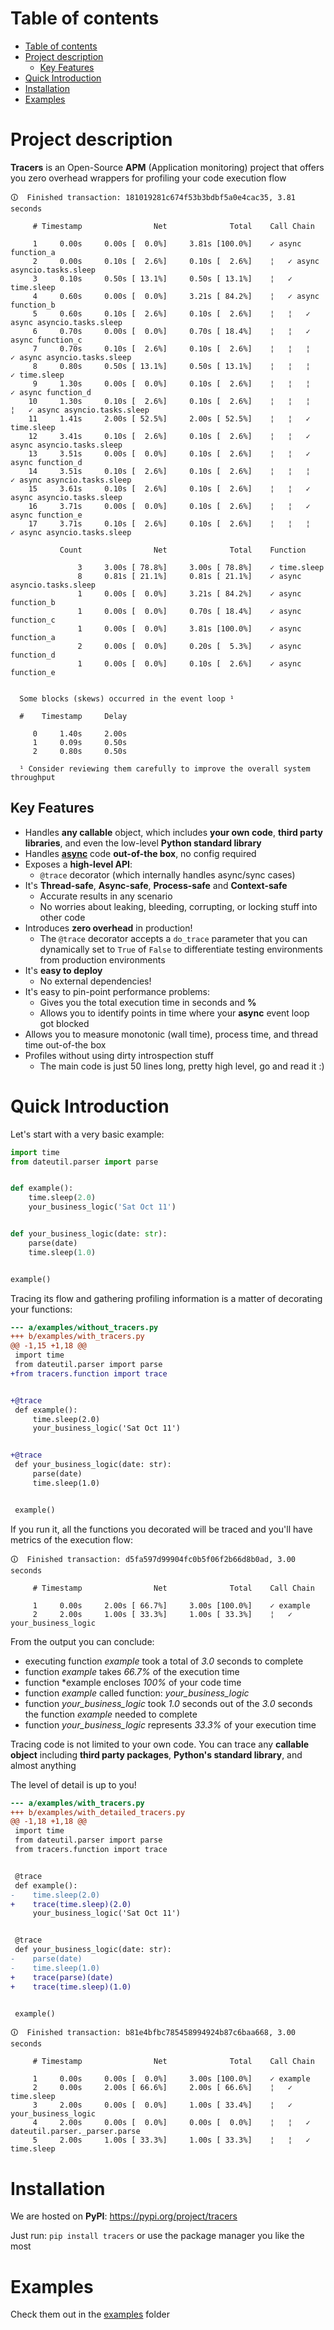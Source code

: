 # Table of contents

- [Table of contents](#table-of-contents)
- [Project description](#project-description)
  * [Key Features](#key-features)
- [Quick Introduction](#quick-introduction)
- [Installation](#installation)
- [Examples](#examples)

# Project description

**Tracers** is an Open-Source **APM** (Application monitoring) project
that offers you zero overhead wrappers for profiling your code execution flow

```
🛈  Finished transaction: 181019281c674f53b3bdbf5a0e4cac35, 3.81 seconds

     # Timestamp                Net              Total    Call Chain

     1     0.00s     0.00s [  0.0%]     3.81s [100.0%]    ✓ async function_a
     2     0.00s     0.10s [  2.6%]     0.10s [  2.6%]    ¦   ✓ async asyncio.tasks.sleep
     3     0.10s     0.50s [ 13.1%]     0.50s [ 13.1%]    ¦   ✓ time.sleep
     4     0.60s     0.00s [  0.0%]     3.21s [ 84.2%]    ¦   ✓ async function_b
     5     0.60s     0.10s [  2.6%]     0.10s [  2.6%]    ¦   ¦   ✓ async asyncio.tasks.sleep
     6     0.70s     0.00s [  0.0%]     0.70s [ 18.4%]    ¦   ¦   ✓ async function_c
     7     0.70s     0.10s [  2.6%]     0.10s [  2.6%]    ¦   ¦   ¦   ✓ async asyncio.tasks.sleep
     8     0.80s     0.50s [ 13.1%]     0.50s [ 13.1%]    ¦   ¦   ¦   ✓ time.sleep
     9     1.30s     0.00s [  0.0%]     0.10s [  2.6%]    ¦   ¦   ¦   ✓ async function_d
    10     1.30s     0.10s [  2.6%]     0.10s [  2.6%]    ¦   ¦   ¦   ¦   ✓ async asyncio.tasks.sleep
    11     1.41s     2.00s [ 52.5%]     2.00s [ 52.5%]    ¦   ¦   ✓ time.sleep
    12     3.41s     0.10s [  2.6%]     0.10s [  2.6%]    ¦   ¦   ✓ async asyncio.tasks.sleep
    13     3.51s     0.00s [  0.0%]     0.10s [  2.6%]    ¦   ¦   ✓ async function_d
    14     3.51s     0.10s [  2.6%]     0.10s [  2.6%]    ¦   ¦   ¦   ✓ async asyncio.tasks.sleep
    15     3.61s     0.10s [  2.6%]     0.10s [  2.6%]    ¦   ¦   ✓ async asyncio.tasks.sleep
    16     3.71s     0.00s [  0.0%]     0.10s [  2.6%]    ¦   ¦   ✓ async function_e
    17     3.71s     0.10s [  2.6%]     0.10s [  2.6%]    ¦   ¦   ¦   ✓ async asyncio.tasks.sleep

           Count                Net              Total    Function

               3     3.00s [ 78.8%]     3.00s [ 78.8%]    ✓ time.sleep
               8     0.81s [ 21.1%]     0.81s [ 21.1%]    ✓ async asyncio.tasks.sleep
               1     0.00s [  0.0%]     3.21s [ 84.2%]    ✓ async function_b
               1     0.00s [  0.0%]     0.70s [ 18.4%]    ✓ async function_c
               1     0.00s [  0.0%]     3.81s [100.0%]    ✓ async function_a
               2     0.00s [  0.0%]     0.20s [  5.3%]    ✓ async function_d
               1     0.00s [  0.0%]     0.10s [  2.6%]    ✓ async function_e


  Some blocks (skews) occurred in the event loop ¹

  #    Timestamp     Delay

     0     1.40s     2.00s
     1     0.09s     0.50s
     2     0.80s     0.50s

  ¹ Consider reviewing them carefully to improve the overall system throughput
```

## Key Features

- Handles **any callable** object, which includes **your own code**,
  **third party libraries**, and even the low-level **Python standard library**
- Handles [**async**](https://docs.python.org/3/library/asyncio.html) code
  **out-of-the box**, no config required
- Exposes a **high-level API**:
  - `@trace` decorator (which internally handles async/sync cases)
- It's **Thread-safe**, **Async-safe**, **Process-safe** and **Context-safe**
  - Accurate results in any scenario
  - No worries about leaking, bleeding, corrupting, or locking stuff into other
    code
- Introduces **zero overhead** in production!
  - The `@trace` decorator accepts a `do_trace` parameter
    that you can dynamically set to `True` of `False` to differentiate
    testing environments from production environments
- It's **easy to deploy**
  - No external dependencies!
- It's easy to pin-point performance problems:
  - Gives you the total execution time in seconds and **%**
  - Allows you to identify points in time where your **async** event loop got blocked
- Allows you to measure monotonic (wall time), process time, and thread time out-of-the box
- Profiles without using dirty introspection stuff
  - The main code is just 50 lines long, pretty high level, go and read it :)

# Quick Introduction

Let's start with a very basic example:

```py
import time
from dateutil.parser import parse


def example():
    time.sleep(2.0)
    your_business_logic('Sat Oct 11')


def your_business_logic(date: str):
    parse(date)
    time.sleep(1.0)


example()
```

Tracing its flow and gathering profiling information is a matter of
decorating your functions:

```diff
--- a/examples/without_tracers.py
+++ b/examples/with_tracers.py
@@ -1,15 +1,18 @@
 import time
 from dateutil.parser import parse
+from tracers.function import trace


+@trace
 def example():
     time.sleep(2.0)
     your_business_logic('Sat Oct 11')


+@trace
 def your_business_logic(date: str):
     parse(date)
     time.sleep(1.0)


 example()
```

If you run it, all the functions you decorated will be traced
and you'll have metrics of the execution flow:

```
🛈  Finished transaction: d5fa597d99904fc0b5f06f2b66d8b0ad, 3.00 seconds

     # Timestamp                Net              Total    Call Chain

     1     0.00s     2.00s [ 66.7%]     3.00s [100.0%]    ✓ example
     2     2.00s     1.00s [ 33.3%]     1.00s [ 33.3%]    ¦   ✓ your_business_logic
```

From the output you can conclude:
- executing function *example* took a total of *3.0* seconds to complete
- function *example* takes *66.7%* of the execution time
- function *example encloses *100%* of your code time
- function *example* called function: *your_business_logic*
- function *your_business_logic* took *1.0* seconds out of the *3.0* seconds
  the function *example* needed to complete
- function *your_business_logic* represents *33.3%* of your execution time

Tracing code is not limited to your own code.
You can trace any **callable object** including **third party packages**,
**Python's standard library**, and almost anything

The level of detail is up to you!


```diff
--- a/examples/with_tracers.py
+++ b/examples/with_detailed_tracers.py
@@ -1,18 +1,18 @@
 import time
 from dateutil.parser import parse
 from tracers.function import trace


 @trace
 def example():
-    time.sleep(2.0)
+    trace(time.sleep)(2.0)
     your_business_logic('Sat Oct 11')


 @trace
 def your_business_logic(date: str):
-    parse(date)
-    time.sleep(1.0)
+    trace(parse)(date)
+    trace(time.sleep)(1.0)


 example()
```

```
🛈  Finished transaction: b81e4bfbc785458994924b87c6baa668, 3.00 seconds

     # Timestamp                Net              Total    Call Chain

     1     0.00s     0.00s [  0.0%]     3.00s [100.0%]    ✓ example
     2     0.00s     2.00s [ 66.6%]     2.00s [ 66.6%]    ¦   ✓ time.sleep
     3     2.00s     0.00s [  0.0%]     1.00s [ 33.4%]    ¦   ✓ your_business_logic
     4     2.00s     0.00s [  0.0%]     0.00s [  0.0%]    ¦   ¦   ✓ dateutil.parser._parser.parse
     5     2.00s     1.00s [ 33.3%]     1.00s [ 33.3%]    ¦   ¦   ✓ time.sleep
```

# Installation

We are hosted on **PyPI**: https://pypi.org/project/tracers

Just run: `pip install tracers`
or use the package manager you like the most

# Examples

Check them out in the
[examples](https://github.com/kamadorueda/tracers/tree/master/examples)
folder

